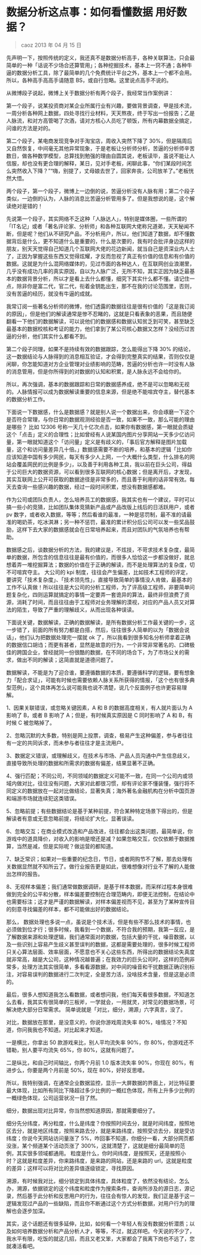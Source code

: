# 数据分析这点事：如何看懂数据 用好数据？
> caoz 2013 年 04 月 15 日

先声明一下，按照传统的定义，我还真不是数据分析高手，各种关联算法，只会最简单的一种「话说不少场合还算管用」；各种挖掘技术，基本上一窍不通；各种牛逼的数据分析工具，除了最简单的几个免费统计平台之外，基本上一个都不会用。所以，各种高手高高手请随意 BS，或自行忽略。这里说点高手不说的。

从微博段子说起，微博上关于数据分析有两个段子，我经常当作案例讲：

第一个段子，说某投资商对某企业所属行业有兴趣，要做背景调查，甲是技术流，一周分析各种网上数据，四处寻找行业材料，天天熬夜，终于写出一份报告；乙是人脉流，和对方高管喝了次酒，请对方核心人员吃了顿饭，所有内幕数据全搞定，问谁的方法是对的。

第二个段子，某电商发现竞争对手淘宝店，周收入突然下降了 30%，但是隔周后又自然恢复，中间毫无其他异常现象，于是老板让分析师分析，苦逼的分析师辛苦数日，做各种数学模型，总算找到勉强的理由自圆其说，老板读毕，虽说不能让人信服，却也没有更合理的解释，某日，见对手老板，闲聊此事，“你们某段时间怎么突然收入下降？”“嗨，别提了，丈母娘去世了，回家奔丧，公司放羊了。”老板恍然大悟。

两个段子，第一个段子，微博上一边倒的说，苦逼分析没有人脉有用；第二个段子类似，一边倒的认为，人脉的消息比苦逼分析管用多了。但是我想说的是，这个解读绝对是错的！

先说第一个段子，其实网络不乏这种「人脉达人」，特别是媒体圈，一些所谓的「IT名记」或者「著名评论家、分析师」和各种互联网大佬称兄道弟，天天秘闻不断，但是呢？他们从不研究产品，不分析用户，所以，他们知道了数据，却不懂数据背后是什么，更不知道什么是重要的，什么是次要的，我有时会批评身边这样的朋友，别天天觉得自己知道几个互联网大佬的花边新闻，就当自己是资深业内人士了，正因为掌握这些东西又觉得炫耀，才反而忽视了真正有价值的信息和有价值的数据。这就是为什么混网络媒体的，见过市面的各种达人，在互联网创业浪潮里，几乎没有成功几率的真实原因，自以为人脉广泛，无所不知，其实正因为缺乏最基本的数据背景分析，所以才是看上去什么都懂，细究下其实什么都不懂。请记住一点，除非你是富二代，官二代，衔着金钥匙出生，那不在我的讨论范围里，否则，没有苦逼的经历，就没有牛逼的成就。

我常订阅一些著名分析师的微博，他们透露的数据往往是很有价值的「这是我订阅的原因」，但是他们的解读通常是惨不忍睹的，这就是只看表象的恶果，而且随便翻看一下他们的数据解读，可以说他们的数据感和数据认知贫乏到可笑，甚至缺乏最基本的数据校核和考证的能力，他们拿到了某公司核心数据又怎样？没经历过苦逼的分析，他们其实什么都看不到。

第二个段子同理，如果不是持续有效的数据跟踪，怎么能得出下降 30% 的结论，这一数据结论与人脉得到的消息相互验证，才会得到完整真实的结果，否则仅仅是闲聊，你怎能知道对方企业管理对业绩影响的范畴，苦逼的分析也许一时没有人脉的消息管用，但是你所得到的对数据的认知和积累，是人脉永远不会给你的。

所以，再次强调，基本的数据跟踪和日常的数据感养成，绝不是可以忽略和无视的。人脉情报可以成为数据解读重要的信息来源，但是绝不能喧宾夺主，替代基本的数据分析工作。

下面说一下数据感，什么是数据感？就是别人说一个数据出来，你会琢磨一下这个是否符合常理，与你日常的数据观测经验是否一致，如果不一致，那么可能的理由是哪些？ 比如 12306 号称一天几十亿次点击，如果你有数据感，第一眼就会质疑这个「点击」定义的合理性；比如曾经有人说某国内图片分享网站一天多少亿访问量，第一眼就知道这个「访问量」定义是有歧义的，「事后官方解释是图片加载量，这个和访问量差异几十倍。」数据感需要不断的培养，和基本的逻辑「比如你应该知道中国有多少网民，每天有多少人上网，一个大概什么类型，什么排名的网站会覆盖网民的比例是多少」，以及善于利用各种工具，我以前在巨头公司，得益于公司巨大的数据资源，可以看到很多互联网的核心数据；但是离开后，才发现，其实互联网上公开可获取的数据途径是非常多的，而且善于利用的话非常有效。每天去查询一些感兴趣的数据，经过一段时间积累，想没有数据感都难。

作为公司或团队负责人，怎么培养员工的数据感，我其实也有一个建议，平时可以搞一些小的竞猜，比如团队集体竞猜新产品或产品改版上线后的日活跃用户，或者 pv 数字，或者收入数据，等等；然后看谁的最准，一种是惩罚制，最不准的请最准的喝奶茶，吃冰淇淋；另一种不惩罚，最准的累计积分后公司可以发一些奖品鼓励，这样下去大家的数据感就会在日常培养起来，而且对团队的气氛培养也有帮助。

数据感之后，谈数据分析的方法，我的建议是，不炫技，不苛求技术复杂度，最简单的数据，所包含的信息往往是最有价值的，而很多人恰恰这一步都没做好，就总想着弄一堆挖掘算法；数据的价值在于正确的解读，而不是处理算法的复杂度，切不可喧宾夺主。 大公司的 kpi 制度，往往会产生偏差，比如技术工程师的评定，要讲究「技术复杂度」、「技术领先性」，直接导致简单的事情没人肯做，最基本的工作不认真做！所以往往是大公司的分析工程师，为了评高级工程师，非要简单问题复杂化，四则运算就搞定的事情一定要弄一套诡异的算法，最终非但浪费了资源，消耗了时间，而且往往由于工程师对业务理解的漠视，对应的产品人员又对算法的陌生，导致了严重的理解歧义，从而出现各种误读。

下面说关键，数据解读，正确的数据解读，是所有数据分析工作最关键的一步，这一步错了，前面的所有努力都是白搭，然后，往往很多人简单的以为「数据会说话」，他们认为把数据处理完一摆就 ok 了，所以我看到很多知名分析师拿着正确的数据信口胡诌；而更有甚者，显然是故意的行为，一个非常非常著名的、口碑极佳的跨国企业，曾经就同一份很酷的数据，在不同的场合下，为了市场公关的需求，做出不同的解读；这简直就是道德问题了。

数据解读，不能是为了迎合谁，要遵循数据的本质，要遵循科学的逻辑，要有想象力「配合求证」，可能有时候也需要依赖人脉关系所获得的情报，「这个也有很多典型范例」，这个具体再怎么说可能我也说不清楚，说几个反面例子也许更容易理解。

1、因果关联错误，或忽略关键因素，A 和 B 的数据高度相关，有人就片面认为 A 影响了 B，或者 B 影响了 A；但是，有时候真实原因是 C 同时影响了 A 和 B，有时候 C 被忽略掉了。

2、忽略沉默的大多数，特别是网上投票，调查，极易产生这种偏差，参与者往往有一定的共同诉求，而未参与者往往才是主流用户。

3、数据定义错误，或理解歧义，在技术与市场、产品人员沟通中产生信息歧义，直接导致所处理的数据和所需求的数据有偏差，结果显著不正确。

4、强行匹配；不同公司，不同领域的数据定义可能不一致，在同一个公司内或领域内做对比，往往没有问题，大家对此都很习惯，却有评论家不懂装懂，强行将不同定义的数据放在一起对比做结论，显著失真；海外著名金融机构在分析中国页游和端游市场就连续犯这类错误。

5、忽略前提；有些数据结论是基于某种前提，符合某种特定场景下得出的，但是解读者有意或无意忽略前提，将结论扩大化，显著误读。

6、忽略交互；在商业模式改造和产品改进，往往都会出这类问题，最简单说，你游戏中的道具降价，对收入的影响是增还是减？如果忽略交互，仅仅依赖于数据推算，当然是减，但是实际呢？做运营的都知道。

7、缺乏常识；如果对一些重要的纪念日，节日，或者网购节不了解，那去处理有关数据显然就不知所云了。做行业报告更是如此，很难想像对行业不了解的人能做出怎样的报告。

8、无视样本偏差；我们通常做数据调研，是基于样本数据，而采样过程本身很难做到完全的公平和分散，样本偏差要控制在合理范畴内，即便无法控制，在结论中也需要标注；这才是严谨的数据解读，对样本偏差视而不见，甚至为了某种宣传目的刻意寻找偏差的样本，都不可能做出好的数据结论。

那么， 数据处理也多说一点，虽说是个技术活，但是有些不那么技术的事情，也必须做到位才行；很多时候，我看到一个数据，不符合我的预期，我第一反应，是了解数据来源和处理逻辑，我们通常面对的数据，包括大量的干扰，噪音数据，以及一些识别上容易产生歧义甚至误判的数据，这都是需要处理的，很多时候工程师只关心算法层面、效率层面，不愿意也不关心这些东西，所得出的数据结论失真度就非常高，越是大公司，这种情况越普遍；在我效力的巨头公司时，这样的范例非常多，处理方法其实很简单，多看看源数据，对中间的噪音和干扰数据正确识别标注，对容易误判的数据进行二次判定，全是苦力活，没啥技术含量，但是这是必须的。

最后，很多人想知道我怎么看数据，或者想问我，他们每天看很多数据，不知道怎么去看，我其实有很简单的三板斧，一学就会，一用就灵，对常见的数据场景，可解决绝大部分日常需求。 简单说就是「对比，细分，溯源」六字真言，没了。

对比，数据放在那里，是没意义的，你说你游戏周流失率 80%，啥情况？不知道，你问我我也不知道。对比起来才知道。

一是横比，你拿出 50 款游戏来比，别人平均流失率 90%，你 80%，你游戏还不错勒，别人要平均流失 65%，你 80%，这就有问题了。

二是纵比，和自己时间轴比，你两个月前 1.0 版本流失率 90%，你现在 80%，有进步么，你要是两个月前是 50%，现在 80%，好好反思喽。

所以，我特别强调，在通常企业数据监控，显示一大屏数据的界面上，对比特征要最大体现，比如所有同比下降超过多少比例的一概红色体现，所有上升多少比例的一概绿色体现，公司运营状况一目了然。

细分，数据出现对比异常，你当然想知道原因，那就需要细分了。

细分先分纬度，再分粒度，什么是纬度？你按照时间去分，就是时间纬度，按照地区去分，就是地区纬度，按照来路去分，就是来路纬度，按照受访去分，就是受访纬度；你说今天网站访问量涨了 5%，咋回事不知道，你细分一看，大部分网页都没涨，某个频道某个活动页涨了 300%，这就清楚了，这就是细分最简单的范例，其实很多领域都通用。 粒度是什么，你时间纬度，是按照天，还是按照小时？这就是粒度差异，你来路纬度，是来路的网站，还是来路的 url，这就是粒度的差异；这样可以将对比的差异值逐级锁定，寻找原因。

溯源，有时候我对比，细分锁定到具体纬度，具体粒度了，依然没有结论，怎么办，溯源，依据锁定的这个纬度和粒度作为搜索条件，查询所涉及的源日志，源记录，然后基于此分析和反思用户的行为，往往会有惊人的发现，我们正是基于这一逻辑发现过产品的一些缺陷，而且你不断通过这个方式分析数据，对用户行为的理解也会逐步加深。

其实，这个话题还有很多延伸，比如，如何看一个年轻人有没有数据分析潜质；以及如何培养数据分析和产品分析人才，等等，不过，就这样吧。今天说的不少了，我水平有限，吃饭的就这几招，而且又老又笨，大家都会了我离下岗也不远了，您就凑活看吧。



